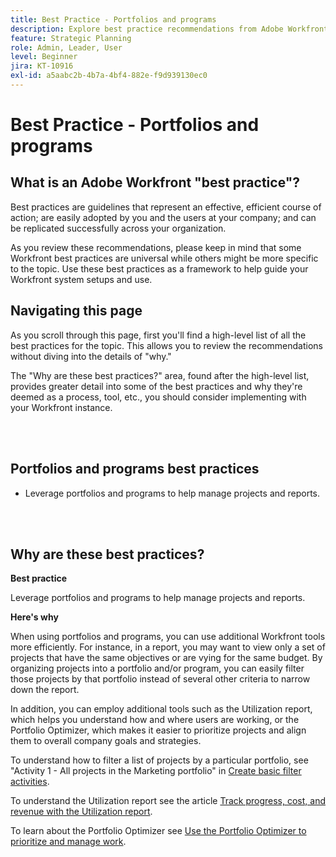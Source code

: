 ```yaml
---
title: Best Practice - Portfolios and programs
description: Explore best practice recommendations from Adobe Workfront experts about setting up, managing, and using portfolios and programs.
feature: Strategic Planning
role: Admin, Leader, User
level: Beginner
jira: KT-10916
exl-id: a5aabc2b-4b7a-4bf4-882e-f9d939130ec0
---
```

# Best Practice - Portfolios and programs

## What is an Adobe Workfront "best practice"? 

Best practices are guidelines that represent an effective, efficient course of action; are easily adopted by you and the users at your company; and can be replicated successfully across your organization. 

As you review these recommendations, please keep in mind that some Workfront best practices are universal while others might be more specific to the topic. Use these best practices as a framework to help guide your Workfront system setups and use.

## Navigating this page 

As you scroll through this page, first you'll find a high-level list of all the best practices for the topic. This allows you to review the recommendations without diving into the details of "why." 

The "Why are these best practices?" area, found after the high-level list, provides greater detail into some of the best practices and why they're deemed as a process, tool, etc., you should consider implementing with your Workfront instance. 

</br>
</br>

## Portfolios and programs best practices 

* Leverage portfolios and programs to help manage projects and reports.

</br>
</br>

## Why are these best practices? 

**Best practice**

Leverage portfolios and programs to help manage projects and reports.

**Here's why**

When using portfolios and programs, you can use additional Workfront tools more efficiently. For instance, in a report, you may want to view only a set of projects that have the same objectives or are vying for the same budget. By organizing projects into a portfolio and/or program, you can easily filter those projects by that portfolio instead of several other criteria to narrow down the report. 

In addition, you can employ additional tools such as the Utilization report, which helps you understand how and where users are working, or the Portfolio Optimizer, which makes it easier to prioritize projects and align them to overall company goals and strategies.

To understand how to filter a list of projects by a particular portfolio, see "Activity 1 - All projects in the Marketing portfolio" in [Create basic filter activities](https://experienceleague.adobe.com/docs/workfront-learn/tutorials-workfront/reporting/basic-reporting/create-a-basic-filter-activity.html).

To understand the Utilization report see the article [Track progress, cost, and revenue with the Utilization report](https://experienceleague.adobe.com/docs/workfront/using/manage-resources/resource-utilization/view-utilization-information.html?lang=en#track-progress-cost-and-revenue-with-the-utilization-report).

To learn about the Portfolio Optimizer see [Use the Portfolio Optimizer to prioritize and manage work](https://experienceleague.adobe.com/docs/workfront-learn/tutorials-workfront/manage-work/portfolios/prioritize-and-manage-work-with-portfolios.html).
